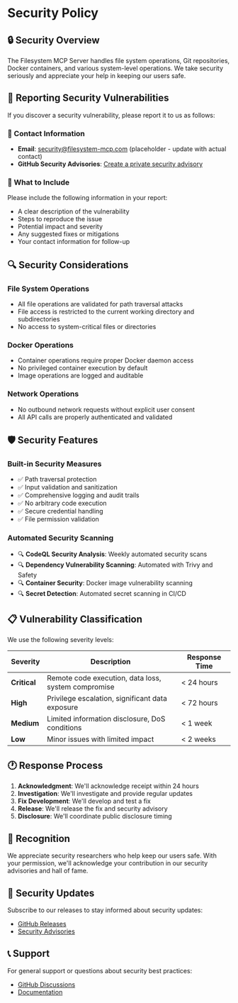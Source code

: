 # Security Policy

## 🔒 Security Overview

The Filesystem MCP Server handles file system operations, Git repositories, Docker containers, and various system-level operations. We take security seriously and appreciate your help in keeping our users safe.

## 🚨 Reporting Security Vulnerabilities

If you discover a security vulnerability, please report it to us as follows:

### 📧 Contact Information
- **Email**: security@filesystem-mcp.com (placeholder - update with actual contact)
- **GitHub Security Advisories**: [Create a private security advisory](https://github.com/sandr/filesystem-mcp/security/advisories/new)

### 📝 What to Include
Please include the following information in your report:
- A clear description of the vulnerability
- Steps to reproduce the issue
- Potential impact and severity
- Any suggested fixes or mitigations
- Your contact information for follow-up

## 🔍 Security Considerations

### File System Operations
- All file operations are validated for path traversal attacks
- File access is restricted to the current working directory and subdirectories
- No access to system-critical files or directories

### Docker Operations
- Container operations require proper Docker daemon access
- No privileged container execution by default
- Image operations are logged and auditable

### Network Operations
- No outbound network requests without explicit user consent
- All API calls are properly authenticated and validated

## 🛡️ Security Features

### Built-in Security Measures
- ✅ Path traversal protection
- ✅ Input validation and sanitization
- ✅ Comprehensive logging and audit trails
- ✅ No arbitrary code execution
- ✅ Secure credential handling
- ✅ File permission validation

### Automated Security Scanning
- 🔍 **CodeQL Security Analysis**: Weekly automated security scans
- 🔍 **Dependency Vulnerability Scanning**: Automated with Trivy and Safety
- 🔍 **Container Security**: Docker image vulnerability scanning
- 🔍 **Secret Detection**: Automated secret scanning in CI/CD

## 📋 Vulnerability Classification

We use the following severity levels:

| Severity | Description | Response Time |
|----------|-------------|---------------|
| **Critical** | Remote code execution, data loss, system compromise | < 24 hours |
| **High** | Privilege escalation, significant data exposure | < 72 hours |
| **Medium** | Limited information disclosure, DoS conditions | < 1 week |
| **Low** | Minor issues with limited impact | < 2 weeks |

## 🕐 Response Process

1. **Acknowledgment**: We'll acknowledge receipt within 24 hours
2. **Investigation**: We'll investigate and provide regular updates
3. **Fix Development**: We'll develop and test a fix
4. **Release**: We'll release the fix and security advisory
5. **Disclosure**: We'll coordinate public disclosure timing

## 🎉 Recognition

We appreciate security researchers who help keep our users safe. With your permission, we'll acknowledge your contribution in our security advisories and hall of fame.

## 📜 Security Updates

Subscribe to our releases to stay informed about security updates:
- [GitHub Releases](https://github.com/sandr/filesystem-mcp/releases)
- [Security Advisories](https://github.com/sandr/filesystem-mcp/security/advisories)

## 📞 Support

For general support or questions about security best practices:
- [GitHub Discussions](https://github.com/sandr/filesystem-mcp/discussions)
- [Documentation](https://github.com/sandr/filesystem-mcp/blob/main/README.md)
